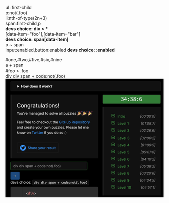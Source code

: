 ul :first-child  
p:not(.foo)  
li:nth-of-type(2n+3)  
span:first-child,p    
    <b>devs choice: div > * </b>  
[data-item="foo"],[data-item="bar"]  
    <b>devs choice: span[data-item]</b>  
p ~ span  
input:enabled,button:enabled
    <b>devs choice: :enabled</b>  

#one,#two,#five,#six,#nine    
a + span  
#foo > .foo  
div div span + code:not(.foo)  
![pantallazo](./captura.png)
